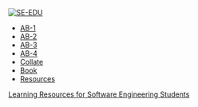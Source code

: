 <span id="navbar">
<div id="seedu-header">
    <nav class="navbar navbar-lg navbar-expand navbar-light bg-lighter">
        <div class="container">
            <a class="navbar-brand" href="https://se-edu.github.io/"><img src="https://se-edu.github.io/images/SeEduLogo.png" alt="SE-EDU"></a>
            <ul class="navbar-nav">
                <li class="nav-item"><a class="nav-link" href="https://se-edu.github.io/addressbook-level1">AB-1</a></li>
                <li class="nav-item"><a class="nav-link" href="https://se-edu.github.io/addressbook-level2">AB-2</a></li>
                <li class="nav-item"><a class="nav-link" href="https://se-edu.github.io/addressbook-level3">AB-3</a></li>
                <li class="nav-item"><a class="nav-link" href="https://se-edu.github.io/addressbook-level4">AB-4</a></li>
                <li class="nav-item"><a class="nav-link" href="https://se-edu.github.io/collate">Collate</a></li>
                <li class="nav-item"><a class="nav-link" href="https://se-edu.github.io/se-book">Book</a></li>
                <li class="nav-item"><a class="nav-link active" href="{{baseUrl}}/index.html">Resources</a></li>
            </ul>
        </div>
    </nav>
</div>
<div id="site-header">
    <nav class="navbar navbar-expand navbar-light bg-light">
        <div class="container">
            <a class="navbar-brand" href="{{baseUrl}}/index.html">Learning Resources for Software Engineering Students</a>
            <ul class="navbar-nav">
            </ul>
            <form class="navbar-form">
                <searchbar :data="searchData" placeholder="Search" :on-hit="searchCallback" menu-align-right ></searchbar>
            </form>
        </div>
    </nav>
</div>
</span>
